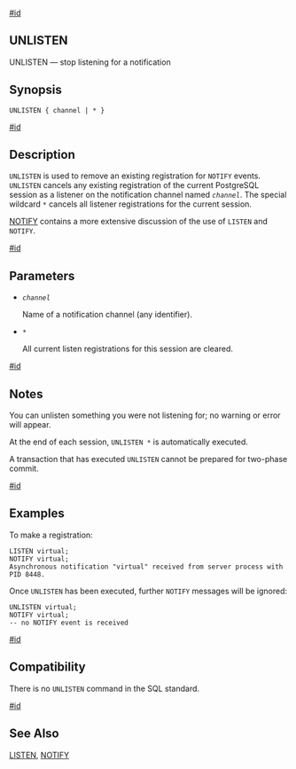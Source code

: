 [#id](#SQL-UNLISTEN)

## UNLISTEN

UNLISTEN — stop listening for a notification

## Synopsis

```
UNLISTEN { channel | * }
```

[#id](#id-1.9.3.182.5)

## Description

`UNLISTEN` is used to remove an existing registration for `NOTIFY` events. `UNLISTEN` cancels any existing registration of the current PostgreSQL session as a listener on the notification channel named *`channel`*. The special wildcard `*` cancels all listener registrations for the current session.

[NOTIFY](sql-notify) contains a more extensive discussion of the use of `LISTEN` and `NOTIFY`.

[#id](#id-1.9.3.182.6)

## Parameters

* *`channel`*

  Name of a notification channel (any identifier).

* `*`

  All current listen registrations for this session are cleared.

[#id](#id-1.9.3.182.7)

## Notes

You can unlisten something you were not listening for; no warning or error will appear.

At the end of each session, `UNLISTEN *` is automatically executed.

A transaction that has executed `UNLISTEN` cannot be prepared for two-phase commit.

[#id](#id-1.9.3.182.8)

## Examples

To make a registration:

```
LISTEN virtual;
NOTIFY virtual;
Asynchronous notification "virtual" received from server process with PID 8448.
```

Once `UNLISTEN` has been executed, further `NOTIFY` messages will be ignored:

```
UNLISTEN virtual;
NOTIFY virtual;
-- no NOTIFY event is received
```

[#id](#id-1.9.3.182.9)

## Compatibility

There is no `UNLISTEN` command in the SQL standard.

[#id](#id-1.9.3.182.10)

## See Also

[LISTEN](sql-listen), [NOTIFY](sql-notify)